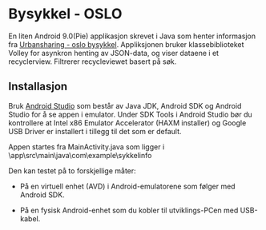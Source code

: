 # Bysykkel - OSLO
En liten Android 9.0(Pie) applikasjon skrevet i Java som henter informasjon fra [Urbansharing - oslo bysykkel](https://gbfs.urbansharing.com/oslobysykkel.no/).
Appliksjonen bruker klassebiblioteket Volley for asynkron henting av JSON-data, og viser dataene i et recyclerview. Filtrerer recycleviewet basert på søk.


## Installasjon
Bruk [Android Studio](https://developer.android.com/studio/) som består av Java JDK, Android SDK og Android Studio for å se appen i emulator.
Under SDK Tools i Android Studio bør du kontrollere at Intel x86 Emulator Accelerator (HAXM installer) og
Google USB Driver er installert i tillegg til det som er default.

Appen startes fra MainActivity.java som ligger i \app\src\main\java\com\example\sykkelinfo

Den kan testet på to forskjellige måter:
* På en virtuell enhet (AVD) i Android-emulatorene som følger med Android SDK.
  
* På en fysisk Android-enhet som du kobler til utviklings-PCen med USB-kabel.
